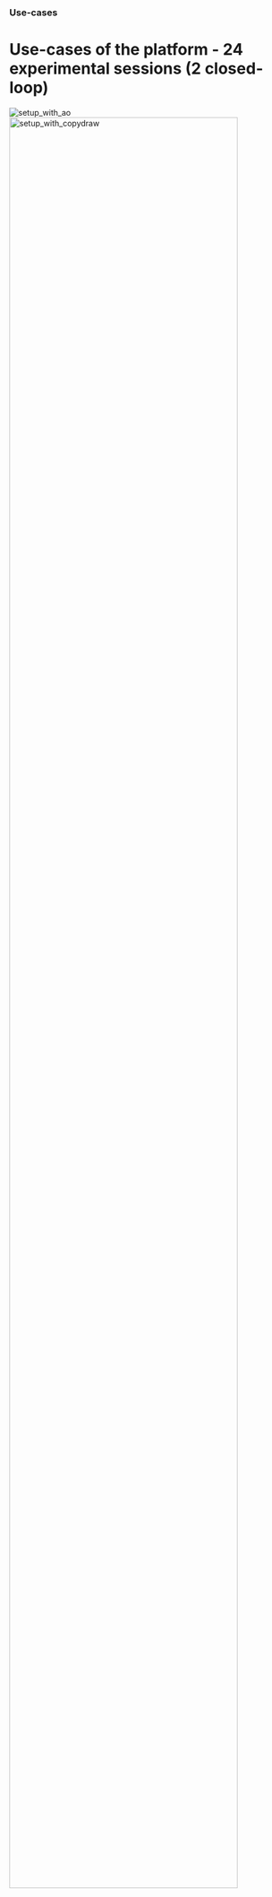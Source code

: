 ### Use-cases
# Use-cases of the platform - 24 experimental sessions (2 closed-loop)

<div grid="~ cols-2 gap-4" id="freiburg_example_pictures">

<div>
  <img src="/images/setup_with_ao.png" alt="setup_with_ao">
</div>

<div>
  <img src="/images/setup_with_copydraw.png" alt="setup_with_copydraw" style='width:90%;'>
</div>

</div>
